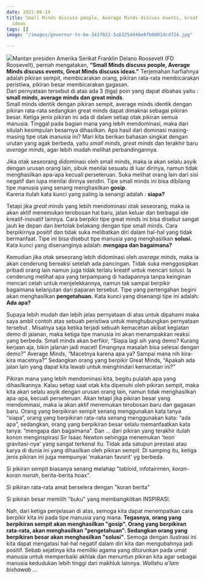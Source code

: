 ```yaml
---
date: 2021-06-14
title: Small Minds discuss people, Average Minds discuss events, Great Minds discuss
  ideas
tags: []
image: "/images/governor-to-be-3437022-5c6325dd46e0fb0001dcd724.jpg"

---
```

![](/images/governor-to-be-3437022-5c6325dd46e0fb0001dcd724.jpg)Mantan presiden Amerika Serikat Franklin Delano Roosevelt (FD Roosevelt), pernah mengatakan, **“Small Minds discuss people, Average Minds discuss events, Great Minds discuss ideas."** Terjemahan harfiahnya adalah pikiran sempit, membicarakan orang, pikiran rata-rata membicarakan peristiwa, pikiran besar membicarakan gagasan.  
Dari pernyataan tersebut di atas ada 3 (tiga) poin yang dapat dibahas yaitu : **small minds, average minds dan great minds**.   
Small minds identik dengan pikiran sempit, average minds identik dengan pikiran rata-rata sedangkan great minds dapat dimaknai sebagai pikiran besar. Ketiga jenis pikiran ini ada di dalam setiap otak pikiran semua manusia. Tinggal pada bagian mana yang lebih mendominasi, maka dari situlah kesimpulan besarnya dihasilkan. Apa hasil dari dominasi masing-masing tipe otak manusia ini? Mari kita  berikan bahasan singkat  dengan urutan yang agak berbeda, yaitu _small minds_, _great minds_ dan terakhir baru _average minds_, agar lebih mudah melihat perbandingannya.

Jika otak seseorang didominasi oleh small minds, maka ia akan selalu asyik dengan urusan orang lain, sibuk menilai sesuatu di luar dirinya, namun tidak menghasilkan apa-apa kecuali perseteruan. Suka melihat orang lain dari sisi negatif dan lupa menilai dirinya sendiri. Tipe small minds ini bisa dibilang tipe manusia yang senang menghasilkan **gosip**.  
Karena itulah kata kunci yang paling ia senangi adalah : **siapa?**

Tetapi jika _great minds_ yang lebih mendominasi otak seseorang, maka ia akan aktif menemukan terobosan hal baru, jalan keluar dan berbagai ide kreatif-inovatif lainnya. Cara berpikir tipe great minds ini bisa disebut sangat jauh ke depan dan bertolak belakang dengan tipe small minds. Cara berpikirnya positif dan tidak suka melibatkan diri dalam hal-hal yang tidak bermanfaat. Tipe ini bisa disebut tipe manusia yang menghasilkan **solusi.** Kata kunci yang disenanginya adalah: **mengapa dan bagaimana?** 

Kemudian jika otak seseorang lebih didominasi oleh _average minds_, maka ia akan cenderung bereaksi setelah ada pancingan. Tidak suka menggosipkan pribadi orang lain namun juga tidak terlalu kreatif untuk mencari solusi. Ia cenderung melihat apa yang terpampang di hadapannya tanpa keinginan mencari celah untuk menjelekkannya, namun tak sampai berpikir bagaimana kelanjutan dari paparan tersebut. Tipe yang pertengahan begini akan menghasilkan **pengetahuan.** Kata kunci yang disenangi tipe ini adalah: **Ada apa?**

Supaya lebih mudah dan lebih jelas pernyataan di atas untuk dipahami maka saya ambil contoh atas sebuah peristiwa untuk menghubungkan pernyataan tersebut . Misalnya saja ketika terjadi sebuah kemacetan akibat kegiatan demo di jalanan, maka ketiga tipe manusia ini akan menampakkan reaksi yang berbeda. Small minds akan berfikir, “Siapa lagi sih yang demo? Kurang kerjaan aja, bikin jalanan jadi macet! Emangnya masalah bisa selesai dengan demo?” Average Minds, “Macetnya karena apa ya? Sampai mana nih kira-kira macetnya?” Sedangkan orang yang berpikir Great Minds, “Apakah ada jalan lain yang dapat kita lewati untuk menghindari kemacetan ini?”

Pikiran mana yang lebih mendominasi kita, begitu pulalah apa yang dihasilkannya. Kalau setiap saat otak kita dipenuhi oleh pikiran sempit, maka kita akan selalu asyik dengan urusan orang lain, namun tidak menghasilkan apa-apa, kecuali perseteruan. Akan tetapi jika pikiran besar yang mendominasi, maka ia akan aktif menemukan terobosan baru dan gagasan baru. Orang yang berpikiran sempit senang menggunakan kata tanya “siapa”, orang yang berpikiran rata-rata senang menggunakan kata: “ada apa”, sedangkan, orang yang berpikiran besar selalu memanfaatkan kata tanya: “mengapa dan bagaimana”. Dan ... dari pikiran yang terakhir itulah konon menginspirasi Sir Isaac Newton sehingga menemukan 'teori gravitasi-nya' yang sangat terkenal itu. Tidak ada satupun prestasi atau karya di dunia ini yang dihasilkan oleh pikiran sempit. Di samping itu, ketiga jenis pikiran ini juga mempunyai ‘makanan favorit' yg berbeda.

Si pikiran sempit biasanya senang melahap "tabloid, infotainmen, _koran-koran merah_, berita-berita hoax".

Si pikiran rata-rata amat berselera dengan "koran berita"

Si pikiran besar memilih "buku" yang membangkitkan INSPIRASI.

Nah, dari ketiga penjelasan di atas, semoga kita dapat menempatkan cara berpikir kita ini pada tipe manusia yang mana. **Tegasnya, orang yang berpikiran sempit akan menghasilkan "gosip". Orang yang berpikiran rata-rata, akan menghasilkan "pengetahuan". Sedangkan orang yang berpikiran besar akan menghasilkan "solusi"**.  Semoga dengan ilustrasi ini kita dapat mengatasi hal-hal negatif dalam diri kita dan mengubahnya jadi positif. Sebab sejatinya kita memiliki agama yang diturunkan pada umat manusia untuk memperbaiki akhlak dan menuntun pikiran kita agar sebagai manusia kedudukan lebih tinggi dari makhluk lainnya. _Wallahu a'lam bishawab ..._